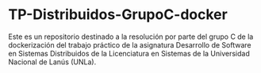 # TP-Distribuidos-GrupoC-docker
Este es un repositorio destinado a la resolución por parte del grupo C de la dockerización del trabajo práctico de la asignatura Desarrollo de Software en Sistemas Distribuidos de la Licenciatura en Sistemas de la Universidad Nacional de Lanús (UNLa).
